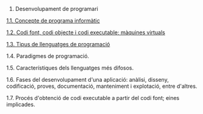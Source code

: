 1. Desenvolupament de programari

 
[1.1. Concepte de programa informàtic](programa_informatic.md)

[1.2. Codi font, codi objecte i codi executable; màquines virtuals](codi_font.md)

[1.3. Tipus de llenguatges de programació](difosos.md)

1.4. Paradigmes de programació.

1.5. Característiques dels llenguatges més difosos.

1.6. Fases del desenvolupament d'una aplicació: anàlisi, disseny, codificació, proves, documentació, manteniment i explotació, entre d'altres.

1.7. Procés d'obtenció de codi executable a partir del codi font; eines implicades.
